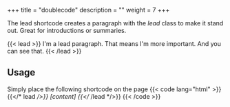 +++
title = "doublecode"
description = ""
weight = 7
+++

The lead shortcode creates a paragraph with the *lead* class to make it stand out. Great for introductions or summaries.

{{< lead >}}
I'm a lead paragraph. That means I'm more important. And you can see that.
{{< /lead >}}

## Usage
Simply place the following shortcode on the page
{{< code lang="html" >}}
{{</* lead */>}} [content] {{</* /lead */>}}
{{< /code >}}
